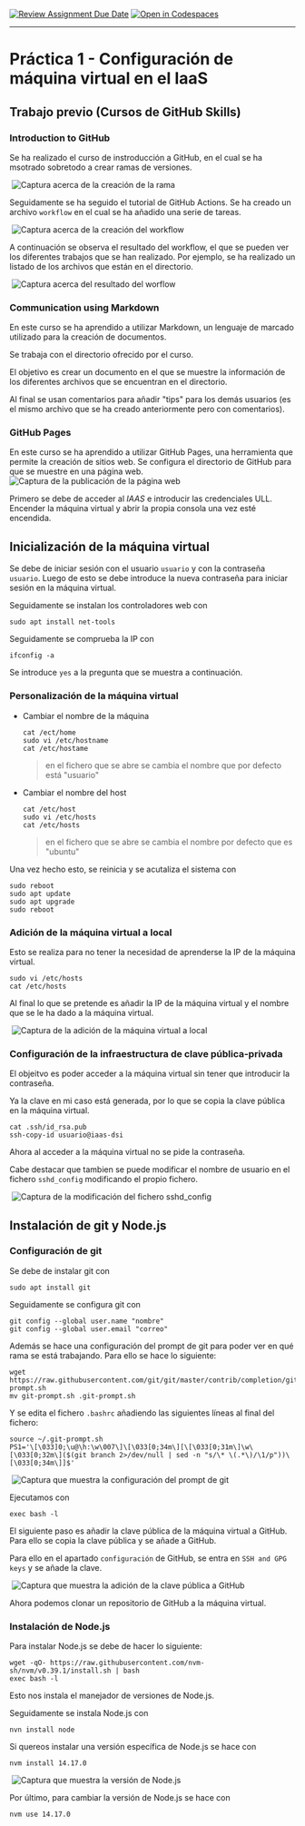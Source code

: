 [![Review Assignment Due Date](https://classroom.github.com/assets/deadline-readme-button-22041afd0340ce965d47ae6ef1cefeee28c7c493a6346c4f15d667ab976d596c.svg)](https://classroom.github.com/a/h8fF_2CY)
[![Open in Codespaces](https://classroom.github.com/assets/launch-codespace-2972f46106e565e64193e422d61a12cf1da4916b45550586e14ef0a7c637dd04.svg)](https://classroom.github.com/open-in-codespaces?assignment_repo_id=17874066)

---

# Práctica 1 - Configuración de máquina virtual en el IaaS

## Trabajo previo (Cursos de GitHub Skills)

### Introduction to GitHub

Se ha realizado el curso de instroducción a GitHub, en el cual se ha msotrado sobretodo a crear ramas de versiones.

<img> ![Captura acerca de la creación de la rama](./img/rama.png) </img>

Seguidamente se ha seguido el tutorial de GitHub Actions. Se ha creado un archivo `workflow` en el cual se ha añadido una serie de tareas.

<img> ![Captura acerca de la creación del workflow](./img/workflow.png) </img>

A continuación se observa el resultado del workflow, el que se pueden ver los diferentes trabajos que se han realizado. Por ejemplo, se ha realizado un listado de los archivos que están en el directorio.

<img> ![Captura acerca del resultado del worflow](./img/listado_workflow.png) </img>

### Communication using Markdown

En este curso se ha aprendido a utilizar Markdown, un lenguaje de marcado utilizado para la creación de documentos. 

Se trabaja con el directorio ofrecido por el curso.

El objetivo es crear un documento en el que se muestre la información de los diferentes archivos que se encuentran en el directorio.

Al final se usan comentarios para añadir "tips" para los demás usuarios (es el mismo archivo que se ha creado anteriormente pero con comentarios).

### GitHub Pages

En este curso se ha aprendido a utilizar GitHub Pages, una herramienta que permite la creación de sitios web.
Se configura el directorio de GitHub para que se muestre en una página web.
<img> ![Captura de la publicación de la página web](./img/pages.png) </img>

Primero se debe de acceder al _IAAS_  e introducir las credenciales ULL.
Encender la máquina virtual y abrir la propia consola una vez esté encendida.

## Inicialización de la máquina virtual

Se debe de iniciar sesión con el usuario ` usuario ` y con la contraseña ` usuario `.
Luego de esto se debe introduce la nueva contraseña para iniciar sesión en la máquina virtual.

Seguidamente se instalan los controladores web con
```
sudo apt install net-tools
```
Seguidamente se comprueba la IP con

```
ifconfig -a
```

Se introduce `yes` a la pregunta que se muestra a continuación.

### Personalización de la máquina virtual
 - Cambiar el nombre de la máquina
    ```
    cat /ect/home
    sudo vi /etc/hostname
    cat /etc/hostame
    ```
    > en el fichero que se abre se cambia el nombre que por defecto está "usuario"
- Cambiar el nombre del host
    ```
    cat /etc/host
    sudo vi /etc/hosts
    cat /etc/hosts
    ```
    > en el fichero que se abre se cambia el nombre por defecto que es "ubuntu"

Una vez hecho esto, se reinicia y se acutaliza el sistema con
```
sudo reboot
sudo apt update
sudo apt upgrade
sudo reboot
```
### Adición de la máquina virtual a local

Esto se realiza para no tener la necesidad de aprenderse la IP de la máquina virtual.
````
sudo vi /etc/hosts
cat /etc/hosts
````  
Al final lo que se pretende es añadir la IP de la máquina virtual y el nombre que se le ha dado a la máquina virtual.

<img> ![Captura de la adición de la máquina virtual a local](./img/hosts.png) </img>

### Configuración de la infraestructura de clave pública-privada

El objeitvo es poder acceder a la máquina virtual sin tener que introducir la contraseña.

Ya la clave en mi caso está generada, por lo que se copia la clave pública en la máquina virtual.
```
cat .ssh/id_rsa.pub
ssh-copy-id usuario@iaas-dsi
```
Ahora al acceder a la máquina virtual no se pide la contraseña.

Cabe destacar que tambien se puede modificar el nombre de usuario en el fichero `sshd_config` modificando el propio fichero.

<img> ![Captura de la modificación del fichero sshd_config](./img/cambio_nombre.png) </img>

## Instalación de git y Node.js

### Configuración de git

Se debe de instalar git con
```
sudo apt install git
```
Seguidamente se configura git con
```
git config --global user.name "nombre"
git config --global user.email "correo"
```
Además se hace una configuración del prompt de git para poder ver en qué rama se está trabajando. Para ello se hace lo siguiente:
```
wget https://raw.githubusercontent.com/git/git/master/contrib/completion/git-prompt.sh
mv git-prompt.sh .git-prompt.sh
```
Y se edita el fichero `.bashrc` añadiendo las siguientes líneas al final del fichero:
```
source ~/.git-prompt.sh
PS1='\[\033]0;\u@\h:\w\007\]\[\033[0;34m\][\[\033[0;31m\]\w\[\033[0;32m\]($(git branch 2>/dev/null | sed -n "s/\* \(.*\)/\1/p"))\[\033[0;34m\]]$'
```

<img> ![Captura que muestra la configuración del prompt de git](./img/bashrc.png) </img>

Ejecutamos con
```
exec bash -l
```

El siguiente paso es añadir la clave pública de la máquina virtual a GitHub. Para ello se copia la clave pública y se añade a GitHub.

Para ello en el apartado `configuración` de GitHub, se entra en `SSH and GPG keys` y se añade la clave.

<img> ![Captura que muestra la adición de la clave pública a GitHub](./img/sshGit.png) </img>

Ahora podemos clonar un repositorio de GitHub a la máquina virtual.

### Instalación de Node.js

Para instalar Node.js se debe de hacer lo siguiente:
```
wget -qO- https://raw.githubusercontent.com/nvm-sh/nvm/v0.39.1/install.sh | bash
exec bash -l
````
Esto nos instala el manejador de versiones de Node.js.

Seguidamente se instala Node.js con
```
nvn install node
```
Si quereos instalar una versión específica de Node.js se hace con
```
nvm install 14.17.0
```
<img> ![Captura que muestra la versión de Node.js](./img/versionNode.png) </img>

Por último, para cambiar la versión de Node.js se hace con
```
nvm use 14.17.0
```

